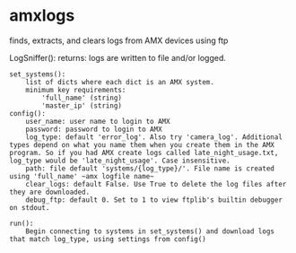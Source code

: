 # amxlogs
finds, extracts, and clears logs from AMX devices using ftp

LogSniffer():
	returns:
		logs are written to file and/or logged.

	set_systems():
		list of dicts where each dict is an AMX system.
		minimum key requirements:
			'full_name' (string)
			'master_ip' (string)
	config():
		user_name: user name to login to AMX
		password: password to login to AMX
		log_type: default 'error_log'. Also try 'camera_log'. Additional types depend on what you name them when you create them in the AMX program. So if you had AMX create logs called late_night_usage.txt, log_type would be 'late_night_usage'. Case insensitive.
		path: file default 'systems/{log_type}/'. File name is created using 'full_name' ~amx logfile name~
		clear_logs: default False. Use True to delete the log files after they are downloaded.
		debug_ftp: default 0. Set to 1 to view ftplib's builtin debugger on stdout.
		
	run():
		Begin connecting to systems in set_systems() and download logs that match log_type, using settings from config()
